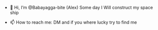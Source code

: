 - 👋 Hi, I’m @Babayagga-bite (Alex)
Some day I Will construct my space ship

- 📫 How to reach me: DM and if you where lucky try to find me

<!---
Babayagga-bite/Babayagga-bite is a ✨ special ✨ repository because its `README.md` (this file) appears on your GitHub profile.
You can click the Preview link to take a look at your changes.
--->

